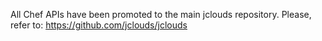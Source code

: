 All Chef APIs have been promoted to the main jclouds repository.
Please, refer to: https://github.com/jclouds/jclouds
